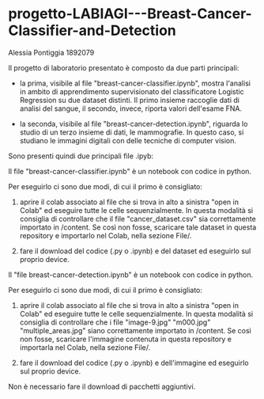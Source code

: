 # progetto-LABIAGI---Breast-Cancer-Classifier-and-Detection
Alessia Pontiggia 1892079

Il progetto di laboratorio presentato è composto da due parti principali:

- la prima, visibile al file "breast-cancer-classifier.ipynb", mostra l'analisi in ambito di apprendimento supervisionato del classificatore 
Logistic Regression su due dataset distinti. Il primo insieme raccoglie dati di analisi del sangue, il secondo, invece, riporta valori dell'esame FNA.

- la seconda, visibile al file "breast-cancer-detection.ipynb", riguarda lo studio di un terzo insieme di dati, le mammografie. In questo caso, si 
studiano le immagini digitali con delle tecniche di computer vision.

Sono presenti quindi due principali file .ipyb:

Il file "breast-cancer-classifier.ipynb" è un notebook con codice in python. 

Per eseguirlo ci sono due modi, di cui il primo è consigliato:

1)  aprire il colab associato al file che si trova in alto a sinistra "open in Colab" ed eseguire tutte le celle sequenzialmente. In questa modalità si consiglia di controllare che il file "cancer_dataset.csv" sia correttamente importato in /content. Se così non fosse, scaricare tale dataset in questa repository e importarlo nel Colab, nella sezione File/.

2)  fare il download del codice (.py o .ipynb) e del dataset ed eseguirlo sul proprio device.


Il "file breast-cancer-detection.ipynb" è un notebook con codice in python. 

Per eseguirlo ci sono due modi, di cui il primo è consigliato:

1)  aprire il colab associato al file che si trova in alto a sinistra "open in Colab" ed eseguire tutte le celle sequenzialmente.
In questa modalità si consiglia di controllare che i file "image-9.jpg" "m000.jpg" "multiple_areas.jpg" siano correttamente importato in /content. Se così non fosse, scaricare l'immagine contenuta in questa repository e importarla nel Colab, nella sezione File/.
    
2)  fare il download del codice (.py o .ipynb) e dell'immagine ed eseguirlo sul proprio device.


Non è necessario fare il download di pacchetti aggiuntivi.
